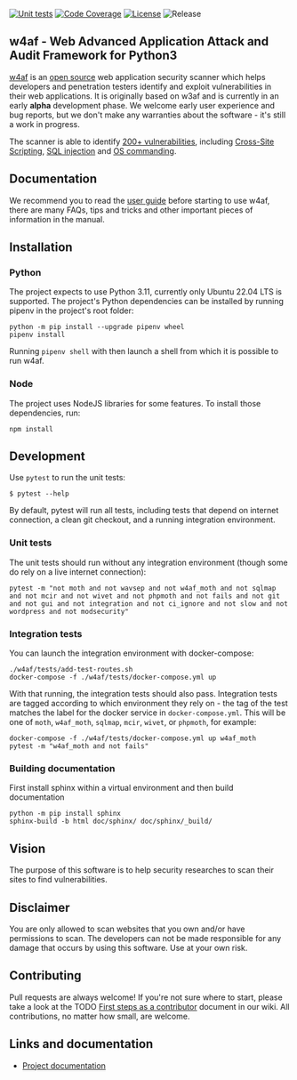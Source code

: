 [![Unit tests](https://github.com/w4af/w4af/actions/workflows/python-app.yml/badge.svg)](https://github.com/w4af/w4af/actions/workflows/python-app.yml)
[![Code Coverage](https://codecov.io/gh/w4af/w4af/branch/main/graph/badge.svg?token=GCXS9IDNKM)](https://codecov.io/gh/w4af/w4af)
[![License](https://img.shields.io/github/license/w4af/w4af.svg)](https://img.shields.io/github/license/w4af/w4af.svg)
![Release](https://img.shields.io/badge/release-Alpha-blue)
## w4af - Web Advanced Application Attack and Audit Framework for Python3

[w4af](https://w4af.readthedocs.io/en/latest/) is an [open source](https://www.gnu.org/licenses/gpl-2.0.txt)
web application security scanner which helps developers and penetration testers identify and exploit vulnerabilities in their web applications. It is originally based on w3af and is currently in an early **alpha** development phase. We welcome early user experience and bug reports, but we don't make any warranties about the software - it's still a work in progress.

The scanner is able to identify [200+ vulnerabilities](w4af/core/data/constants/vulns.py),
including [Cross-Site Scripting](w4af/plugins/audit/xss.py),
[SQL injection](w4af/plugins/audit/sqli.py) and
[OS commanding](w4af/plugins/audit/os_commanding.py).

## Documentation

We recommend you to read the [user guide](https://w4af.readthedocs.io/en/latest/) before starting to use w4af, there
are many FAQs, tips and tricks and other important pieces of information in
the manual.

## Installation

### Python

The project expects to use Python 3.11, currently only Ubuntu 22.04 LTS is supported. The project's Python dependencies can be installed by running pipenv in the project's root folder:

```
python -m pip install --upgrade pipenv wheel
pipenv install
```

Running `pipenv shell` with then launch a shell from which it is possible to run w4af.

### Node

The project uses NodeJS libraries for some features. To install those dependencies, run:

```
npm install
```

## Development

Use `pytest` to run the unit tests:

```
$ pytest --help
```

By default, pytest will run all tests, including tests that depend on internet connection, a clean git checkout, and a running integration environment.

### Unit tests

The unit tests should run without any integration environment (though some do rely on a live internet connection):

```
pytest -m "not moth and not wavsep and not w4af_moth and not sqlmap and not mcir and not wivet and not phpmoth and not fails and not git and not gui and not integration and not ci_ignore and not slow and not wordpress and not modsecurity"
```

### Integration tests

You can launch the integration environment with docker-compose:

```
./w4af/tests/add-test-routes.sh
docker-compose -f ./w4af/tests/docker-compose.yml up
```

With that running, the integration tests should also pass. Integration tests are tagged according to which environment they rely on - the tag of the test matches the label for the docker service in `docker-compose.yml`. This will be one of `moth`, `w4af_moth`, `sqlmap`, `mcir`, `wivet`, or `phpmoth`, for example:

```
docker-compose -f ./w4af/tests/docker-compose.yml up w4af_moth
pytest -m "w4af_moth and not fails"
```

### Building documentation

First install sphinx within a virtual environment and then build documentation
```
python -m pip install sphinx
sphinx-build -b html doc/sphinx/ doc/sphinx/_build/
```

## Vision

The purpose of this software is to help security researches to scan their sites to find vulnerabilities.

## Disclaimer

You are only allowed to scan websites that you own and/or have permissions to scan. The developers can not be made responsible for any damage that occurs by using this software. Use at your own risk.

## Contributing

Pull requests are always welcome! If you're not sure where to start, please take
a look at the TODO [First steps as a contributor](w4af/wiki/First-steps-as-a-contributor)
document in our wiki. All contributions, no matter how small, are welcome.

## Links and documentation
 * [Project documentation](https://w4af.readthedocs.io/en/latest/)
